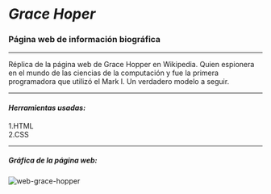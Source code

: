 # ***Grace Hoper***
### **Página web de información biográfica**

---

 Réplica de la página web de Grace Hopper en Wikipedia. Quien espionera en el mundo de las ciencias de la computación y fue la primera programadora que utilizó el Mark I. Un verdadero modelo a seguir.

 ***

 #### *Herramientas usadas:*  
 1.HTML  
 2.CSS  

 ---

 ##### **Gráfica de la página web:**  
 ![web-grace-hopper](https://fotos.subefotos.com/b50719a9d235fd6d3c80c1b5b7db606do.jpg)
